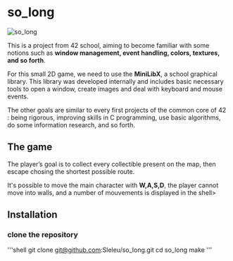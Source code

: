 # so_long

![so_long](https://user-images.githubusercontent.com/93100775/185695087-91a9f101-d4e8-40fd-aafa-f4625fa6d755.jpg)

This is a project from 42 school, aiming to become familiar with some notions such as **window management, event handling, colors, textures, and so forth**.

For this small 2D game, we need to use the **MiniLibX**, a school graphical library. This library was developed internally and includes basic necessary tools to open a window, create images and deal with keyboard and mouse events.

The other goals are similar to every first projects of the common core of 42 : being rigorous, improving skills in C programming, use basic algorithms, do some information research, and so forth.

## The game

The player’s goal is to collect every collectible present on the map, then escape chosing the shortest possible route.

It's possible to move the main character with **W,A,S,D**, the player cannot move into walls, and a number of mouvements is displayed in the shell>

## Installation

### clone the repository

'''shell
git clone git@github.com:Sleleu/so_long.git
cd so_long
make
'''

